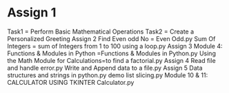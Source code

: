 # Assign 1
Task1 =  Perform Basic Mathematical Operations
Task2 = Create a Personalized Greeting
Assign 2
Find Even odd No = Even Odd.py
Sum Of Integers = sum of Integers from 1 to 100 using a loop.py
Assign 3
Module 4: Functions & Modules in Python =Functions & Modules in Python.py
Using the Math Module for Calculations=to find a factorial.py
Assign 4
Read file and handle error.py
Write and Append data to a file.py
Assign 5
Data structures and strings in python.py
demo list slicing.py
Module 10 & 11: CALCULATOR USING TKINTER
Calculator.py
